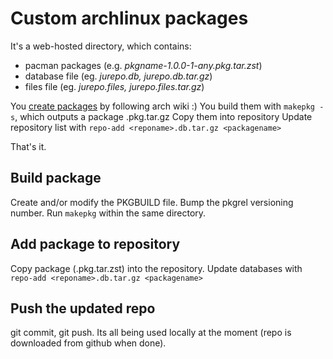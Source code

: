 # Custom archlinux packages

It's a web-hosted directory, which contains:

- pacman packages (e.g. *pkgname-1.0.0-1-any.pkg.tar.zst*)
- database file (eg. *jurepo.db, jurepo.db.tar.gz*)
- files file (eg. *jurepo.files, jurepo.files.tar.gz*)



You [create packages](https://wiki.archlinux.org/title/Creating_packages) by following arch wiki :)
You build them with `makepkg -s`, which outputs a package .pkg.tar.gz
Copy them into repository
Update repository list with `repo-add <reponame>.db.tar.gz <packagename>`

That's it.



## Build package

Create and/or modify the PKGBUILD file.
Bump the pkgrel versioning number.
Run `makepkg` within the same directory.



## Add package to repository

Copy package (.pkg.tar.zst) into the repository.
Update databases with `repo-add <reponame>.db.tar.gz <packagename>`



## Push the updated repo

git commit, git push. Its all being used locally at the moment (repo is downloaded from github when done).
